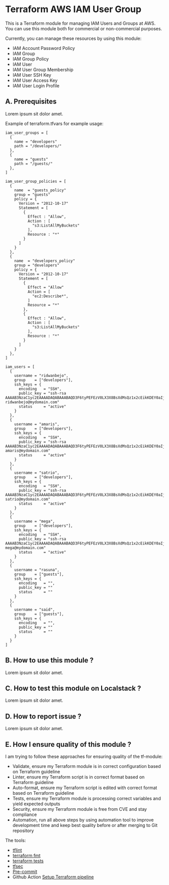 # Terraform AWS IAM User Group

This is a Terraform module for managing IAM Users and Groups at AWS. You can use this module both for commercial or non-commercial purposes.

Currently, you can manage these resources by using this module:

- IAM Account Password Policy
- IAM Group
- IAM Group Policy
- IAM User
- IAM User Group Membership
- IAM User SSH Key
- IAM User Access Key
- IAM User Login Profile

## A. Prerequisites

Lorem ipsum sit dolor amet.

Example of terraform.tfvars for example usage:

```
iam_user_groups = [
  {
    name = "developers"
    path = "/developers/"
  },
  {
    name = "guests"
    path = "/guests/"
  },
]

iam_user_group_policies = [
  {
    name  = "guests_policy"
    group = "guests"
    policy = {
      Version = "2012-10-17"
      Statement = [
        {
          Effect : "Allow",
          Action : [
            "s3:ListAllMyBuckets"
          ],
          Resource : "*"
        }
      ]
    }
  },
  {
    name  = "developers_policy"
    group = "developers"
    policy = {
      Version = "2012-10-17"
      Statement = [
        {
          Effect = "Allow"
          Action = [
            "ec2:Describe*",
          ]
          Resource = "*"
        },
        {
          Effect : "Allow",
          Action : [
            "s3:ListAllMyBuckets"
          ],
          Resource : "*"
        }
      ]
    }
  },
]

iam_users = [
  {
    username = "ridwanbejo",
    group    = ["developers"],
    ssh_keys = {
      encoding   = "SSH",
      public_key = "ssh-rsa
AAAAB3NzaC1yc2EAAAADAQABAAABAQD3F6tyPEFEzV0LX3X8BsXdMsQz1x2cEikKDEY0aIj41qgxMCP/iteneqXSIFZBp5vizPvaoIR3Um9xK7PGoW8giupGn+EPuxIA4cDM4vzOqOkiMPhz5XK0whEjkVzTo4+S0puvDZuwIsdiW9mxhJc7tgBNL0cYlWSYVkz4G/fslNfRPW5mYAM49f4fhtxPb5ok4Q2Lg9dPKVHO/Bgeu5woMc7RY0p1ej6D4CKFE6lymSDJpW0YHX/wqE9+cfEauh7xZcG0q9t2ta6F6fmX0agvpFyZo8aFbXeUBr7osSCJNgvavWbM/06niWrOvYX2xwWdhXmXSrbX8ZbabVohBK41
ridwanbejo@mydomain.com"
      status     = "active"
    }
  },
  {
    username = "amaris",
    group    = ["developers"],
    ssh_keys = {
      encoding   = "SSH",
      public_key = "ssh-rsa
AAAAB3NzaC1yc2EAAAADAQABAAABAQD3F6tyPEFEzV0LX3X8BsXdMsQz1x2cEikKDEY0aIj41qgxMCP/iteneqXSIFZBp5vizPvaoIR3Um9xK7PGoW8giupGn+EPuxIA4cDM4vzOqOkiMPhz5XK0whEjkVzTo4+S0puvDZuwIsdiW9mxhJc7tgBNL0cYlWSYVkz4G/fslNfRPW5mYAM49f4fhtxPb5ok4Q2Lg9dPKVHO/Bgeu5woMc7RY0p1ej6D4CKFE6lymSDJpW0YHX/wqE9+cfEauh7xZcG0q9t2ta6F6fmX0agvpFyZo8aFbXeUBr7osSCJNgvavWbM/06niWrOvYX2xwWdhXmXSrbX8ZbabVohBK42
amaris@mydomain.com"
      status     = "active"
    }
  },
  {
    username = "satrio",
    group    = ["developers"],
    ssh_keys = {
      encoding   = "SSH",
      public_key = "ssh-rsa
AAAAB3NzaC1yc2EAAAADAQABAAABAQD3F6tyPEFEzV0LX3X8BsXdMsQz1x2cEikKDEY0aIj41qgxMCP/iteneqXSIFZBp5vizPvaoIR3Um9xK7PGoW8giupGn+EPuxIA4cDM4vzOqOkiMPhz5XK0whEjkVzTo4+S0puvDZuwIsdiW9mxhJc7tgBNL0cYlWSYVkz4G/fslNfRPW5mYAM49f4fhtxPb5ok4Q2Lg9dPKVHO/Bgeu5woMc7RY0p1ej6D4CKFE6lymSDJpW0YHX/wqE9+cfEauh7xZcG0q9t2ta6F6fmX0agvpFyZo8aFbXeUBr7osSCJNgvavWbM/06niWrOvYX2xwWdhXmXSrbX8ZbabVohBK43
satrio@mydomain.com"
      status     = "active"
    }
  },
  {
    username = "mega",
    group    = ["developers"],
    ssh_keys = {
      encoding   = "SSH",
      public_key = "ssh-rsa
AAAAB3NzaC1yc2EAAAADAQABAAABAQD3F6tyPEFEzV0LX3X8BsXdMsQz1x2cEikKDEY0aIj41qgxMCP/iteneqXSIFZBp5vizPvaoIR3Um9xK7PGoW8giupGn+EPuxIA4cDM4vzOqOkiMPhz5XK0whEjkVzTo4+S0puvDZuwIsdiW9mxhJc7tgBNL0cYlWSYVkz4G/fslNfRPW5mYAM49f4fhtxPb5ok4Q2Lg9dPKVHO/Bgeu5woMc7RY0p1ej6D4CKFE6lymSDJpW0YHX/wqE9+cfEauh7xZcG0q9t2ta6F6fmX0agvpFyZo8aFbXeUBr7osSCJNgvavWbM/06niWrOvYX2xwWdhXmXSrbX8ZbabVohBK44
mega@mydomain.com"
      status     = "active"
    }
  },
  {
    username = "rasuna",
    group    = ["guests"],
    ssh_keys = {
      encoding   = "",
      public_key = ""
      status     = ""
    }
  },
  {
    username = "said",
    group    = ["guests"],
    ssh_keys = {
      encoding   = "",
      public_key = ""
      status     = ""
    }
  }
]
 ```

## B. How to use this module ?

Lorem ipsum sit dolor amet.

## C. How to test this module on Localstack ?

Lorem ipsum sit dolor amet.

## D. How to report issue ?

Lorem ipsum sit dolor amet.

## E. How I ensure quality of this module ?

I am trying to follow these approaches for ensuring quality of the tf-module:

- Validate, ensure my Terraform module is in correct configuration based on Terraform guideline
- Linter, ensure my Terraform script is in correct format based on Terraform guideline
- Auto-format, ensure my Terraform script is edited with correct format based on Terraform guideline
- Tests, ensure my Terraform module is processing correct variables and yield expected outputs
- Security, ensure my Terraform module is free from CVE and stay compliance
- Automation, run all above steps by using automation tool to improve development time and keep best quality before or after merging to Git repository

The tools:

- [tflint](https://github.com/terraform-lint48ers/tflint)
- [terraform fmt](https://developer.hashicorp.com/terraform/cli/commands)
- [terraform tests](https://developer.hashicorp.com/terraform/language/tests)
- [tfsec](https://github.com/aquasecurity/tfsec)
- [Pre-commit](https://pre-commit.com/)
- Github Action [Setup Terraform pipeline](https://github.com/hashicorp/setup-terraform)
